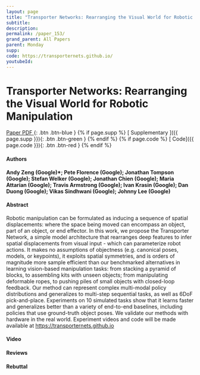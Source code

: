 ```yaml
---
layout: page
title: "Transporter Networks: Rearranging the Visual World for Robotic Manipulation"
subtitle: 
description:
permalink: /paper_153/
grand_parent: All Papers
parent: Monday
supp: 
code: https://transporternets.github.io/
youtubeId: 
---
```


# Transporter Networks: Rearranging the Visual World for Robotic Manipulation

[<i class="fa fa-file-text-o" aria-hidden="true"></i> Paper PDF ](https://drive.google.com/file/d/1bKdEOOwCXBnu5zNjw-JKuZdr2GMSD_8-/view){: .btn .btn-blue } {% if page.supp %} [<i class="fa fa-file-text-o" aria-hidden="true"></i> Supplementary ]({{ page.supp }}){: .btn .btn-green } {% endif %} {% if page.code %} [<i class="fa fa-github" aria-hidden="true"></i> Code]({{ page.code }}){: .btn .btn-red }
{% endif %}

#### Authors
**Andy Zeng (Google)*; Pete Florence (Google); Jonathan Tompson (Google); Stefan Welker (Google); Jonathan Chien (Google); Maria Attarian (Google); Travis Armstrong (Google); Ivan Krasin (Google); Dan Duong (Google); Vikas Sindhwani (Google); Johnny Lee (Google)**

#### Abstract
Robotic manipulation can be formulated as inducing a sequence of spatial displacements: where the space being moved can encompass an object, part of an object, or end effector. In this work, we propose the Transporter Network, a simple model architecture that rearranges deep features to infer spatial displacements from visual input - which can parameterize robot actions. It makes no assumptions of objectness (e.g. canonical poses, models, or keypoints), it exploits spatial symmetries, and is orders of magnitude more sample efficient than our benchmarked alternatives in learning vision-based manipulation tasks: from stacking a pyramid of blocks, to assembling kits with unseen objects; from manipulating deformable ropes, to pushing piles of small objects with closed-loop feedback. Our method can represent complex multi-modal policy distributions and generalizes to multi-step sequential tasks, as well as 6DoF pick-and-place. Experiments on 10 simulated tasks show that it learns faster and generalizes better than a variety of end-to-end baselines, including policies that use ground-truth object poses. We validate our methods with hardware in the real world. Experiment videos and code will be made available at <a href="https://transporternets.github.io" target="_blank">https://transporternets.github.io</a>

#### Video 

#### Reviews

#### Rebuttal
